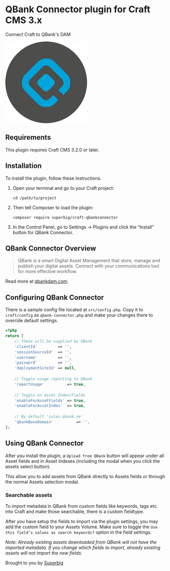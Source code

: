 # QBank Connector plugin for Craft CMS 3.x

Connect Craft to QBank's DAM

![Screenshot](resources/icon.png)

## Requirements

This plugin requires Craft CMS 3.2.0 or later.

## Installation

To install the plugin, follow these instructions.

1.  Open your terminal and go to your Craft project:

        cd /path/to/project

2.  Then tell Composer to load the plugin:

        composer require superbig/craft-qbankconnector

3.  In the Control Panel, go to Settings → Plugins and click the “Install” button for QBank Connector.

## QBank Connector Overview

> QBank is a smart Digital Asset Management that store, manage and publish your digital assets. Connect with your communications tool for more effective workflow.

Read more at [qbankdam.com](https://www.qbankdam.com/en/start).

## Configuring QBank Connector

There is a sample config file located at `src/config.php`. Copy it to `craft/config` as `qbank-connector.php`
and make your changes there to override default settings.

```php
<?php
return [
    // These will be supplied by QBank
    'clientId'         => '',
    'sessionSourceId'  => '',
    'username'         => '',
    'password'         => '',
    'deploymentSiteId' => null,

    // Toggle usage reporting to QBank
    'reportUsage'          => true,

    // Toggle on Asset Index/Fields
    'enableForAssetFields' => true,
    'enableForAssetIndex'  => true,

    // By default 'sales.qbank.se'
    'qbankBaseDomain'          => '',
];
```

## Using QBank Connector

After you install the plugin, a `Upload from QBank` button will appear under all Asset fields and in Asset Indexes (including the modal when you click the assets select button).

This allow you to add assets from QBank directly to Assets fields or through the normal Assets selection modal.

### Searchable assets

To import metadata in QBank from custom fields like keywords, tags etc. into Craft and make those searchable, there is a custom fieldtype.

After you have setup the fields to import via the plugin settings, you may add the custom field to your Assets Volume. Make sure to toggle the `Use this field’s values as search keywords?` option in the field settings.

_Note: Already existing assets downloaded from QBank will not have the imported metadata. If you change which fields to import, already existing assets will not import the new fields._

Brought to you by [Superbig](https://superbig.co)
